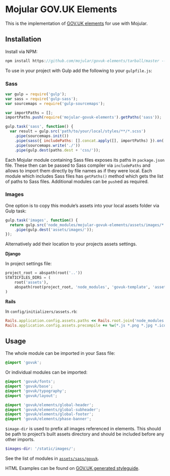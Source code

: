 # Mojular GOV.UK Elements

This is the implementation of [GOV.UK elements](http://govuk-elements.herokuapp.com/) for use with Mojular.

## Installation

Install via NPM:

```js
npm install https://github.com/mojular/govuk-elements/tarball/master --save
```

To use in your project with Gulp add the following to your `gulpfile.js`:

### Sass

```js
var gulp = require('gulp');
var sass = require('gulp-sass');
var sourcemaps = require('gulp-sourcemaps');

var importPaths = [];
importPaths.push(require('mojular-govuk-elements').getPaths('sass'));

gulp.task('sass', function() {
  var result = gulp.src('path/to/your/local/styles/**/*.scss')
    .pipe(sourcemaps.init())
    .pipe(sass({ includePaths: [].concat.apply([], importPaths) }).on('error', sass.logError))
    .pipe(sourcemaps.write('./'))
    .pipe(gulp.dest(paths.dest + 'css/'));
```

Each Mojular module containing Sass files exposes its paths in `package.json` file.
These then can be passed to Sass compiler via `includePaths` and allows to import them
directly by file names as if they were local. Each module which includes Sass files has
`getPaths()` method which gets the list of paths to Sass files. Additional modules can
be `push`ed as required.

### Images

One option is to copy this module’s assets into your local assets folder via Gulp task:

```js
gulp.task('images', function() {
  return gulp.src('node_modules/mojular-govuk-elements/assets/images/*')
    .pipe(gulp.dest('assets/images/'));
});
```

Alternatively add their location to your projects assets settings.

**Django**

In project settings file:

```py
project_root = abspath(root('..'))
STATICFILES_DIRS = (
    root('assets'),
    abspath(root(project_root, 'node_modules', 'govuk-template', 'assets'))
)
```

**Rails**

In `config/initializers/assets.rb`:

```ruby
Rails.application.config.assets.paths << Rails.root.join('node_modules', 'mojular-govuk-elements', 'assets', 'images')
Rails.application.config.assets.precompile += %w(*.js *.png *.jpg *.ico)
```

## Usage

The whole module can be imported in your Sass file:

```scss
@import 'govuk';
```

Or individual modules can be imported:

```scss
@import 'govuk/fonts';
@import 'govuk/base';
@import 'govuk/typography';
@import 'govuk/layout';

@import 'govuk/elements/global-header';
@import 'govuk/elements/global-subheader';
@import 'govuk/elements/global-footer';
@import 'govuk/elements/phase-banner';
```

`$image-dir` is used to prefix all images referenced in elements. This should be path to project’s built assets directory and should be included before any other imports.

```scss
$images-dir: '/static/images/';
```

See the list of modules in [`assets/sass/govuk`](https://github.com/mojular/govuk-elements/tree/master/assets/sass/govuk).

HTML Examples can be found on [GOV.UK generated styleguide](http://ministryofjustice.github.io/bower-playground/GOV.UK/).
